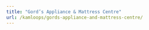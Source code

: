 ```yaml
---
title: "Gord’s Appliance & Mattress Centre"
url: /kamloops/gords-appliance-and-mattress-centre/
---
```


